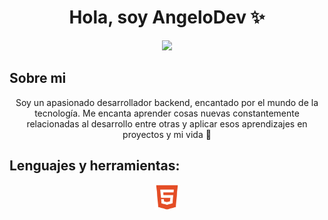 <div id="header" align="center">
  <h1>Hola, soy AngeloDev ✨</h1>
  <img  src="https://www.itconsultors.com/images/blog/web-dev-icon.jpg" width="700"/>
</div>

## Sobre mi
<p align="center">Soy un apasionado desarrollador backend, encantado por el mundo de la tecnología. Me encanta aprender cosas nuevas constantemente relacionadas al desarrollo entre otras y aplicar esos aprendizajes en proyectos y mi vida 💚</p>

## Lenguajes y herramientas:
<div align="center">
  <img src="https://github.com/devicons/devicon/blob/master/icons/html5/html5-plain.svg" title="HTML5" width="40" height="40"/>
</div>
